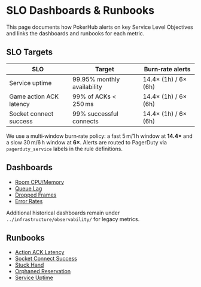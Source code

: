 # SLO Dashboards & Runbooks

This page documents how PokerHub alerts on key Service Level Objectives and links the dashboards and runbooks for each metric.

## SLO Targets
| SLO | Target | Burn‑rate alerts |
| --- | --- | --- |
| Service uptime | 99.95% monthly availability | 14.4× (1h) / 6× (6h) |
| Game action ACK latency | 99% of ACKs < 250 ms | 14.4× (1h) / 6× (6h) |
| Socket connect success | 99% successful connects | 14.4× (1h) / 6× (6h) |

We use a multi‑window burn‑rate policy: a fast 5 m/1 h window at **14.4×** and a slow 30 m/6 h window at **6×**. Alerts are routed to PagerDuty via `pagerduty_service` labels in the rule definitions.

## Dashboards
- [Room CPU/Memory](../infrastructure/monitoring/grafana-room-cpu-mem.json)
- [Queue Lag](../infrastructure/monitoring/grafana-queue-lag.json)
- [Dropped Frames](../infrastructure/monitoring/grafana-dropped-frames.json)
- [Error Rates](../infrastructure/monitoring/grafana-error-rates.json)

Additional historical dashboards remain under `../infrastructure/observability/` for legacy metrics.

## Runbooks
- [Action ACK Latency](runbooks/action-ack-latency.md)
- [Socket Connect Success](runbooks/socket-connect-success.md)
- [Stuck Hand](runbooks/stuck-hand.md)
- [Orphaned Reservation](runbooks/orphaned-reservation.md)
- [Service Uptime](runbooks/service-uptime.md)

